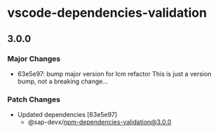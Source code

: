 # vscode-dependencies-validation

## 3.0.0

### Major Changes

- 63e5e97: bump major version for lcm refactor
  This is just a version bump, not a breaking change...

### Patch Changes

- Updated dependencies [63e5e97]
  - @sap-devx/npm-dependencies-validation@3.0.0
